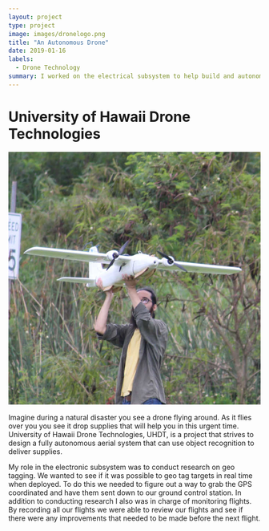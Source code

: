 ```yaml
---
layout: project
type: project
image: images/dronelogo.png
title: "An Autonomous Drone"
date: 2019-01-16
labels:
  - Drone Technology
summary: I worked on the electrical subsystem to help build and autonomous drone.
---
```


# University of Hawaii Drone Technologies
<img class="ui medium floated rounded image" src="../images/dronephoto.JPG">

Imagine during a natural disaster you see a drone flying around. As it flies over you you see it drop supplies that will help you in this urgent time. University of Hawaii Drone Technologies, UHDT, is a project that strives to design a fully autonomous aerial system that can use object recognition to deliver supplies. 

My role in the electronic subsystem was to conduct research on geo tagging. We wanted to see if it was possible to geo tag targets in real time when deployed. To do this we needed to figure out a way to grab the GPS coordinated and have them sent down to our ground control station. In addition to conducting research I also was in charge of monitoring flights. By recording all our flights we were able to review our flights and see if there were any improvements that needed to be made before the next flight. 

